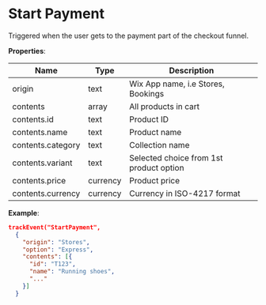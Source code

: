 # Start Payment

Triggered when the user gets to the payment part of the checkout funnel.

**Properties**:

|Name|Type|Description|  
|---|---|---|  
|origin|text|Wix App name, i.e Stores, Bookings |
|contents|array|All products in cart|  
|contents.id|text|Product ID|
|contents.name|text|Product name|
|contents.category|text|Collection name|
|contents.variant|text|Selected choice from 1st product option|
|contents.price|currency|Product price|
|contents.currency|currency|Currency in ISO-4217 format|


**Example**:
```JSON
trackEvent("StartPayment", 
  {
    "origin": "Stores",
    "option": "Express",
    "contents": [{
      "id": "T123", 
      "name": "Running shoes",
      "..."
    }]
  }
```
